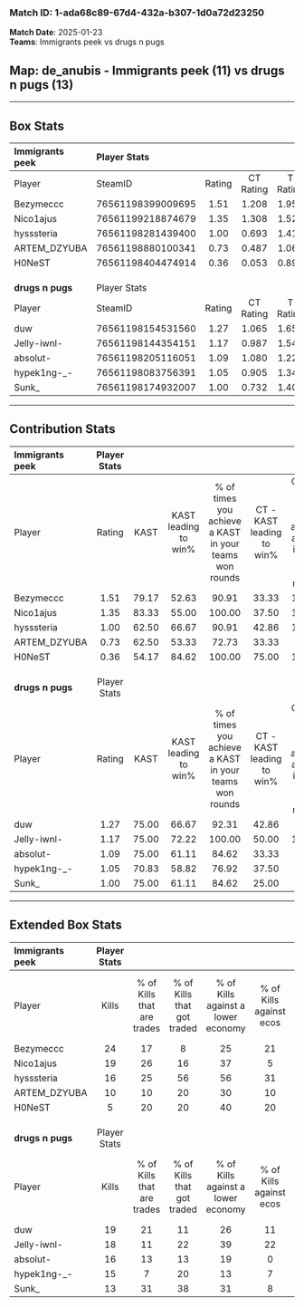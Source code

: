 ### Match ID: 1-ada68c89-67d4-432a-b307-1d0a72d23250  
**Match Date**: 2025-01-23  
**Teams**: Immigrants peek vs drugs n pugs  

## **Map**: de_anubis - Immigrants peek (11) vs drugs n pugs (13)  
---  

## Box Stats  

| **Immigrants peek** | Player Stats      |        |           |          |       |       |       |         |        |      |     |
| :- | :- | :-: | :-: | :-: | :-: | :-: | :-: | :-: | :-: | :-: | :-: |
| Player              | SteamID           | Rating | CT Rating | T Rating | KAST  |  ADR  | Kills | Assists | Deaths | K/D  | HS% |
| Bezymeccc           | 76561198399009695 |  1.51  |   1.208   |  1.956   | 79.17 | 111.0 |  24   |    8    |   17   | 1.41 | 87  |
| Nico1ajus           | 76561199218874679 |  1.35  |   1.308   |  1.528   | 83.33 | 87.9  |  19   |    6    |   14   | 1.36 | 42  |
| hysssteria          | 76561198281439400 |  1.00  |   0.693   |  1.413   | 62.50 | 77.8  |  16   |    3    |   16   | 1.00 | 50  |
| ARTEM_DZYUBA        | 76561198880100341 |  0.73  |   0.487   |  1.064   | 62.50 | 53.9  |  10   |    3    |   15   | 0.67 | 40  |
| H0NeST              | 76561198404474914 |  0.36  |   0.053   |  0.896   | 54.17 | 39.5  |   5   |    4    |   19   | 0.26 | 60  |
|                     |                   |        |           |          |       |       |       |         |        |      |     |
|                     |                   |        |           |          |       |       |       |         |        |      |     |
|                     |                   |        |           |          |       |       |       |         |        |      |     |
| **drugs n pugs**    | Player Stats      |        |           |          |       |       |       |         |        |      |     |
| Player              | SteamID           | Rating | CT Rating | T Rating | KAST  |  ADR  | Kills | Assists | Deaths | K/D  | HS% |
| duw                 | 76561198154531560 |  1.27  |   1.065   |  1.650   | 75.00 | 88.6  |  19   |    6    |   15   | 1.27 | 63  |
| Jelly-iwnl-         | 76561198144354151 |  1.17  |   0.987   |  1.541   | 75.00 | 95.3  |  18   |    8    |   19   | 0.95 | 44  |
| absolut-            | 76561198205116051 |  1.09  |   1.080   |  1.225   | 75.00 | 48.3  |  16   |    3    |   12   | 1.33 | 25  |
| hypek1ng-_-         | 76561198083756391 |  1.05  |   0.905   |  1.349   | 70.83 | 69.7  |  15   |    5    |   14   | 1.07 | 66  |
| Sunk_               | 76561198174932007 |  1.00  |   0.732   |  1.407   | 75.00 | 66.9  |  13   |    5    |   14   | 0.93 | 23  |
---  

## Contribution Stats  

| **Immigrants peek** | Player Stats |       |                      |                                                        |                           |                                                             |                          |                                                            |
| :- | :-: | :-: | :-: | :-: | :-: | :-: | :-: | :-: |
| Player              |    Rating    | KAST  | KAST leading to win% | % of times you achieve a KAST in your teams won rounds | CT - KAST leading to win% | CT - % of times you achieve a KAST in your teams won rounds | T - KAST leading to win% | T - % of times you achieve a KAST in your teams won rounds |
| Bezymeccc           |     1.51     | 79.17 |        52.63         |                         90.91                          |           33.33           |                           100.00                            |          70.00           |                           87.50                            |
| Nico1ajus           |     1.35     | 83.33 |        55.00         |                         100.00                         |           37.50           |                           100.00                            |          66.67           |                           100.00                           |
| hysssteria          |     1.00     | 62.50 |        66.67         |                         90.91                          |           42.86           |                           100.00                            |          87.50           |                           87.50                            |
| ARTEM_DZYUBA        |     0.73     | 62.50 |        53.33         |                         72.73                          |           33.33           |                            66.67                            |          66.67           |                           75.00                            |
| H0NeST              |     0.36     | 54.17 |        84.62         |                         100.00                         |           75.00           |                           100.00                            |          88.89           |                           100.00                           |
|                     |              |       |                      |                                                        |                           |                                                             |                          |                                                            |
|                     |              |       |                      |                                                        |                           |                                                             |                          |                                                            |
|                     |              |       |                      |                                                        |                           |                                                             |                          |                                                            |
| **drugs n pugs**    | Player Stats |       |                      |                                                        |                           |                                                             |                          |                                                            |
| Player              |    Rating    | KAST  | KAST leading to win% | % of times you achieve a KAST in your teams won rounds | CT - KAST leading to win% | CT - % of times you achieve a KAST in your teams won rounds | T - KAST leading to win% | T - % of times you achieve a KAST in your teams won rounds |
| duw                 |     1.27     | 75.00 |        66.67         |                         92.31                          |           42.86           |                            75.00                            |          81.82           |                           100.00                           |
| Jelly-iwnl-         |     1.17     | 75.00 |        72.22         |                         100.00                         |           50.00           |                           100.00                            |          90.00           |                           100.00                           |
| absolut-            |     1.09     | 75.00 |        61.11         |                         84.62                          |           33.33           |                            75.00                            |          88.89           |                           88.89                            |
| hypek1ng-_-         |     1.05     | 70.83 |        58.82         |                         76.92                          |           37.50           |                            75.00                            |          77.78           |                           77.78                            |
| Sunk_               |     1.00     | 75.00 |        61.11         |                         84.62                          |           25.00           |                            50.00                            |          90.00           |                           100.00                           |
---  

## Extended Box Stats  

| **Immigrants peek** | Player Stats |                            |                            |                                    |                         |                              |                                 |        |                             |                                     |                          |                               |                            |
| :- | :-: | :-: | :-: | :-: | :-: | :-: | :-: | :-: | :-: | :-: | :-: | :-: | :-: |
| Player              |    Kills     | % of Kills that are trades | % of Kills that got traded | % of Kills against a lower economy | % of Kills against ecos | % of Kills that are flawless | % of Kills that are close duels | Deaths | % of Deaths that get traded | % of Deaths against a lower economy | % of Deaths against ecos | % of Deaths that are flawless | % of Deaths that are close |
| Bezymeccc           |      24      |             17             |             8              |                 25                 |           21            |              75              |                0                |   17   |             18              |                 12                  |            6             |              47               |             0              |
| Nico1ajus           |      19      |             26             |             16             |                 37                 |            5            |              58              |                0                |   14   |             21              |                  7                  |            0             |              50               |             0              |
| hysssteria          |      16      |             25             |             56             |                 56                 |           31            |              81              |                0                |   16   |             19              |                 19                  |            13            |              63               |             0              |
| ARTEM_DZYUBA        |      10      |             10             |             20             |                 30                 |           10            |              50              |               30                |   15   |             13              |                 13                  |            7             |              47               |             0              |
| H0NeST              |      5       |             20             |             20             |                 40                 |           20            |              20              |                0                |   19   |             26              |                 16                  |            5             |              68               |             11             |
|                     |              |                            |                            |                                    |                         |                              |                                 |        |                             |                                     |                          |                               |                            |
|                     |              |                            |                            |                                    |                         |                              |                                 |        |                             |                                     |                          |                               |                            |
|                     |              |                            |                            |                                    |                         |                              |                                 |        |                             |                                     |                          |                               |                            |
| **drugs n pugs**    | Player Stats |                            |                            |                                    |                         |                              |                                 |        |                             |                                     |                          |                               |                            |
| Player              |    Kills     | % of Kills that are trades | % of Kills that got traded | % of Kills against a lower economy | % of Kills against ecos | % of Kills that are flawless | % of Kills that are close duels | Deaths | % of Deaths that get traded | % of Deaths against a lower economy | % of Deaths against ecos | % of Deaths that are flawless | % of Deaths that are close |
| duw                 |      19      |             21             |             11             |                 26                 |           11            |              68              |                0                |   15   |             27              |                 20                  |            0             |              73               |             7              |
| Jelly-iwnl-         |      18      |             11             |             22             |                 39                 |           22            |              44              |                0                |   19   |             21              |                 26                  |            5             |              58               |             11             |
| absolut-            |      16      |             13             |             13             |                 19                 |            0            |              50              |                0                |   12   |             25              |                 17                  |            0             |              75               |             0              |
| hypek1ng-_-         |      15      |             7              |             20             |                 13                 |            7            |              47              |                7                |   14   |             21              |                 21                  |            7             |              50               |             0              |
| Sunk_               |      13      |             31             |             38             |                 31                 |            8            |              62              |                8                |   14   |             21              |                 14                  |            0             |              71               |             0              |

